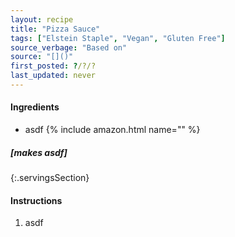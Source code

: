 ```yaml
---
layout: recipe
title: "Pizza Sauce"
tags: ["Elstein Staple", "Vegan", "Gluten Free"]
source_verbage: "Based on"
source: "[]()" 
first_posted: ?/?/?
last_updated: never
---
```


#### Ingredients
- asdf {% include amazon.html name="" %}

##### [makes asdf]
{:.servingsSection}

#### Instructions
1. asdf